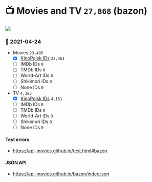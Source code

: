 # :tv: Movies and TV `27,868` (bazon)

<a href="https://API-Movies.github.io"><img src="https://API-Movies.github.io/banner.png?cache"></a>

### :date: 2021-04-24
- Movies `23,485`
  - [x] <a href="https://API-Movies.github.io/bazon/movie_kinopoisk_ids.json">KinoPoisk IDs</a> `23,461`
  - [ ] IMDb IDs `0`
  - [ ] TMDb IDs `0`
  - [ ] World-Art IDs `0`
  - [ ] Shikimori IDs `0`
  - [ ] None IDs `0`
- TV `4,383`
  - [x] <a href="https://API-Movies.github.io/bazon/tv_kinopoisk_ids.json">KinoPoisk IDs</a> `4,151`
  - [ ] IMDb IDs `0`
  - [ ] TMDb IDs `0`
  - [ ] World-Art IDs `0`
  - [ ] Shikimori IDs `0`
  - [ ] None IDs `0`
#### Test errors
- <a href='https://api-movies.github.io/test.html#bazon'>https://api-movies.github.io/test.html#bazon</a>
#### JSON API
- <a href='https://api-movies.github.io/bazon/index.json'>https://api-movies.github.io/bazon/index.json</a>
